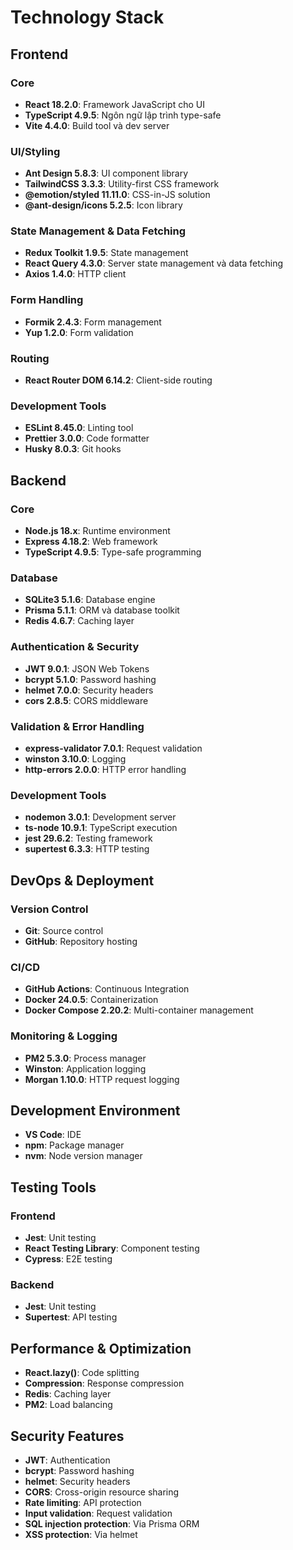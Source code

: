 # Technology Stack

## Frontend
### Core
- **React 18.2.0**: Framework JavaScript cho UI
- **TypeScript 4.9.5**: Ngôn ngữ lập trình type-safe
- **Vite 4.4.0**: Build tool và dev server

### UI/Styling
- **Ant Design 5.8.3**: UI component library
- **TailwindCSS 3.3.3**: Utility-first CSS framework
- **@emotion/styled 11.11.0**: CSS-in-JS solution
- **@ant-design/icons 5.2.5**: Icon library

### State Management & Data Fetching
- **Redux Toolkit 1.9.5**: State management
- **React Query 4.3.0**: Server state management và data fetching
- **Axios 1.4.0**: HTTP client

### Form Handling
- **Formik 2.4.3**: Form management
- **Yup 1.2.0**: Form validation

### Routing
- **React Router DOM 6.14.2**: Client-side routing

### Development Tools
- **ESLint 8.45.0**: Linting tool
- **Prettier 3.0.0**: Code formatter
- **Husky 8.0.3**: Git hooks

## Backend
### Core
- **Node.js 18.x**: Runtime environment
- **Express 4.18.2**: Web framework
- **TypeScript 4.9.5**: Type-safe programming

### Database
- **SQLite3 5.1.6**: Database engine
- **Prisma 5.1.1**: ORM và database toolkit
- **Redis 4.6.7**: Caching layer

### Authentication & Security
- **JWT 9.0.1**: JSON Web Tokens
- **bcrypt 5.1.0**: Password hashing
- **helmet 7.0.0**: Security headers
- **cors 2.8.5**: CORS middleware

### Validation & Error Handling
- **express-validator 7.0.1**: Request validation
- **winston 3.10.0**: Logging
- **http-errors 2.0.0**: HTTP error handling

### Development Tools
- **nodemon 3.0.1**: Development server
- **ts-node 10.9.1**: TypeScript execution
- **jest 29.6.2**: Testing framework
- **supertest 6.3.3**: HTTP testing

## DevOps & Deployment
### Version Control
- **Git**: Source control
- **GitHub**: Repository hosting

### CI/CD
- **GitHub Actions**: Continuous Integration
- **Docker 24.0.5**: Containerization
- **Docker Compose 2.20.2**: Multi-container management

### Monitoring & Logging
- **PM2 5.3.0**: Process manager
- **Winston**: Application logging
- **Morgan 1.10.0**: HTTP request logging

## Development Environment
- **VS Code**: IDE
- **npm**: Package manager
- **nvm**: Node version manager

## Testing Tools
### Frontend
- **Jest**: Unit testing
- **React Testing Library**: Component testing
- **Cypress**: E2E testing

### Backend
- **Jest**: Unit testing
- **Supertest**: API testing

## Performance & Optimization
- **React.lazy()**: Code splitting
- **Compression**: Response compression
- **Redis**: Caching layer
- **PM2**: Load balancing

## Security Features
- **JWT**: Authentication
- **bcrypt**: Password hashing
- **helmet**: Security headers
- **CORS**: Cross-origin resource sharing
- **Rate limiting**: API protection
- **Input validation**: Request validation
- **SQL injection protection**: Via Prisma ORM
- **XSS protection**: Via helmet 